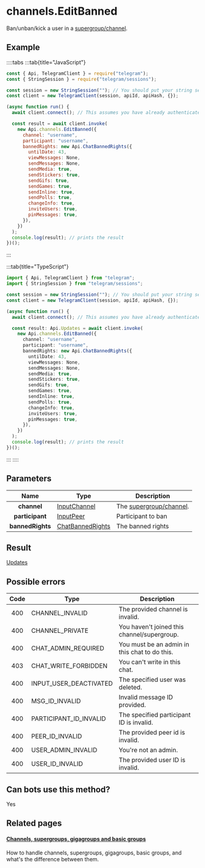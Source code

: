 # channels.EditBanned

Ban/unban/kick a user in a [supergroup/channel](https://core.telegram.org/api/channel).

## Example

::::tabs
:::tab{title="JavaScript"}

```js
const { Api, TelegramClient } = require("telegram");
const { StringSession } = require("telegram/sessions");

const session = new StringSession(""); // You should put your string session here
const client = new TelegramClient(session, apiId, apiHash, {});

(async function run() {
  await client.connect(); // This assumes you have already authenticated with .start()

  const result = await client.invoke(
    new Api.channels.EditBanned({
      channel: "username",
      participant: "username",
      bannedRights: new Api.ChatBannedRights({
        untilDate: 43,
        viewMessages: None,
        sendMessages: None,
        sendMedia: true,
        sendStickers: true,
        sendGifs: true,
        sendGames: true,
        sendInline: true,
        sendPolls: true,
        changeInfo: true,
        inviteUsers: true,
        pinMessages: true,
      }),
    })
  );
  console.log(result); // prints the result
})();
```

:::

:::tab{title="TypeScript"}

```ts
import { Api, TelegramClient } from "telegram";
import { StringSession } from "telegram/sessions";

const session = new StringSession(""); // You should put your string session here
const client = new TelegramClient(session, apiId, apiHash, {});

(async function run() {
  await client.connect(); // This assumes you have already authenticated with .start()

  const result: Api.Updates = await client.invoke(
    new Api.channels.EditBanned({
      channel: "username",
      participant: "username",
      bannedRights: new Api.ChatBannedRights({
        untilDate: 43,
        viewMessages: None,
        sendMessages: None,
        sendMedia: true,
        sendStickers: true,
        sendGifs: true,
        sendGames: true,
        sendInline: true,
        sendPolls: true,
        changeInfo: true,
        inviteUsers: true,
        pinMessages: true,
      }),
    })
  );
  console.log(result); // prints the result
})();
```

:::
::::

## Parameters

|       Name       | Type                                                                | Description                                                      |
| :--------------: | ------------------------------------------------------------------- | ---------------------------------------------------------------- |
|   **channel**    | [InputChannel](https://core.telegram.org/type/InputChannel)         | The [supergroup/channel](https://core.telegram.org/api/channel). |
| **participant**  | [InputPeer](https://core.telegram.org/type/InputPeer)               | Participant to ban                                               |
| **bannedRights** | [ChatBannedRights](https://core.telegram.org/type/ChatBannedRights) | The banned rights                                                |

## Result

[Updates](https://core.telegram.org/type/Updates)

## Possible errors

| Code | Type                   | Description                                   |
| :--: | ---------------------- | --------------------------------------------- |
| 400  | CHANNEL_INVALID        | The provided channel is invalid.              |
| 400  | CHANNEL_PRIVATE        | You haven't joined this channel/supergroup.   |
| 400  | CHAT_ADMIN_REQUIRED    | You must be an admin in this chat to do this. |
| 403  | CHAT_WRITE_FORBIDDEN   | You can't write in this chat.                 |
| 400  | INPUT_USER_DEACTIVATED | The specified user was deleted.               |
| 400  | MSG_ID_INVALID         | Invalid message ID provided.                  |
| 400  | PARTICIPANT_ID_INVALID | The specified participant ID is invalid.      |
| 400  | PEER_ID_INVALID        | The provided peer id is invalid.              |
| 400  | USER_ADMIN_INVALID     | You're not an admin.                          |
| 400  | USER_ID_INVALID        | The provided user ID is invalid.              |

## Can bots use this method?

Yes

## Related pages

#### [Channels, supergroups, gigagroups and basic groups](https://core.telegram.org/api/channel)

How to handle channels, supergroups, gigagroups, basic groups, and what's the difference between them.

